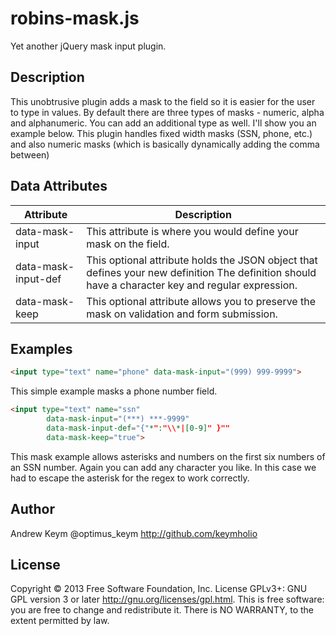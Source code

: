 # robins-mask.js
Yet another jQuery mask input plugin.

## Description
This unobtrusive plugin adds a mask to the field so it is easier for the user to type in values. By default there are
three types of masks - numeric, alpha and alphanumeric.  You can add an additional type as well. I'll show you an example below. This plugin handles fixed width masks (SSN, phone, etc.) and also numeric masks (which is basically dynamically adding the comma between)

## Data Attributes
Attribute | Description          
--- | ---
data-mask-input | This attribute is where you would define your mask on the field.
data-mask-input-def | This optional attribute holds the JSON object that defines your new definition The definition should have a character key and regular expression.
data-mask-keep | This optional attribute allows you to preserve the mask on validation and form submission.

## Examples
```html
<input type="text" name="phone" data-mask-input="(999) 999-9999">
```
This simple example masks a phone number field.
```html
<input type="text" name="ssn"
        data-mask-input="(***) ***-9999"
        data-mask-input-def="{"*":"\\*|[0-9]" }""
        data-mask-keep="true">
```
This mask example allows asterisks and numbers on the first six numbers of an SSN number. Again you can add any character you like. In this case we had to escape the asterisk for the regex to work correctly.     

## Author
Andrew Keym 
@optimus_keym
http://github.com/keymholio

## License
Copyright © 2013 Free Software Foundation, Inc. License  GPLv3+:  GNU
GPL version 3 or later <http://gnu.org/licenses/gpl.html>.
This  is  free  software:  you  are free to change and redistribute it.
There is NO WARRANTY, to the extent permitted by law.

